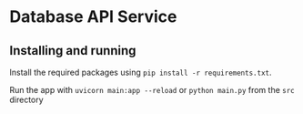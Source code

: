 # Database API Service

## Installing and running

Install the required packages using ```pip install -r requirements.txt```.

Run the app with ```uvicorn main:app --reload``` or ```python main.py``` from the ```src``` directory